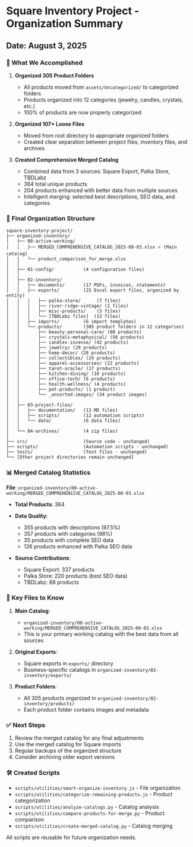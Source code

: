 # Square Inventory Project - Organization Summary

## Date: August 3, 2025

### 🎯 What We Accomplished

1. **Organized 305 Product Folders**
   - All products moved from `assets/Uncategorized/` to categorized folders
   - Products organized into 12 categories (jewelry, candles, crystals, etc.)
   - 100% of products are now properly categorized

2. **Organized 107+ Loose Files**
   - Moved from root directory to appropriate organized folders
   - Created clear separation between project files, inventory files, and archives

3. **Created Comprehensive Merged Catalog**
   - Combined data from 3 sources: Square Export, Palka Store, TBDLabz
   - 364 total unique products
   - 204 products enhanced with better data from multiple sources
   - Intelligent merging: selected best descriptions, SEO data, and categories

### 📁 Final Organization Structure

```
square-inventory-project/
├── organized-inventory/
│   ├── 00-active-working/
│   │   ├── MERGED_COMPREHENSIVE_CATALOG_2025-08-03.xlsx ⭐ (Main catalog)
│   │   └── product_comparison_for_merge.xlsx
│   │
│   ├── 01-config/           (4 configuration files)
│   │
│   ├── 02-inventory/
│   │   ├── documents/       (17 PDFs, invoices, statements)
│   │   ├── exports/         (25 Excel export files, organized by entity)
│   │   │   ├── palka-store/      (7 files)
│   │   │   ├── river-ridge-vintage/ (2 files)
│   │   │   ├── misc-products/    (3 files)
│   │   │   └── [TBDLabz files]  (13 files)
│   │   ├── imports/         (6 import templates)
│   │   └── products/        (305 product folders in 12 categories)
│   │       ├── beauty-personal-care/ (60 products)
│   │       ├── crystals-metaphysical/ (56 products)
│   │       ├── candles-incense/ (42 products)
│   │       ├── jewelry/ (29 products)
│   │       ├── home-decor/ (28 products)
│   │       ├── collectibles/ (24 products)
│   │       ├── apparel-accessories/ (22 products)
│   │       ├── tarot-oracle/ (17 products)
│   │       ├── kitchen-dining/ (16 products)
│   │       ├── office-tech/ (6 products)
│   │       ├── health-wellness/ (4 products)
│   │       ├── pet-products/ (1 product)
│   │       └── _unsorted-images/ (34 product images)
│   │
│   ├── 03-project-files/
│   │   ├── documentation/   (13 MD files)
│   │   ├── scripts/         (12 automation scripts)
│   │   └── data/            (6 data files)
│   │
│   └── 04-archives/         (4 zip files)
│
├── src/                     (Source code - unchanged)
├── scripts/                 (Automation scripts - unchanged)
├── tests/                   (Test files - unchanged)
└── [Other project directories remain unchanged]
```

### 📊 Merged Catalog Statistics

**File**: `organized-inventory/00-active-working/MERGED_COMPREHENSIVE_CATALOG_2025-08-03.xlsx`

- **Total Products**: 364
- **Data Quality**:
  - 355 products with descriptions (97.5%)
  - 357 products with categories (98%)
  - 35 products with complete SEO data
  - 126 products enhanced with Palka SEO data

- **Source Contributions**:
  - Square Export: 337 products
  - Palka Store: 220 products (best SEO data)
  - TBDLabz: 88 products

### 🔑 Key Files to Know

1. **Main Catalog**: 
   - `organized-inventory/00-active-working/MERGED_COMPREHENSIVE_CATALOG_2025-08-03.xlsx`
   - This is your primary working catalog with the best data from all sources

2. **Original Exports**:
   - Square exports in `exports/` directory
   - Business-specific catalogs in `organized-inventory/02-inventory/exports/`

3. **Product Folders**:
   - All 305 products organized in `organized-inventory/02-inventory/products/`
   - Each product folder contains images and metadata

### ✅ Next Steps

1. Review the merged catalog for any final adjustments
2. Use the merged catalog for Square imports
3. Regular backups of the organized structure
4. Consider archiving older export versions

### 🛠️ Created Scripts

- `scripts/utilities/smart-organize-inventory.js` - File organization
- `scripts/utilities/categorize-remaining-products.js` - Product categorization
- `scripts/utilities/analyze-catalogs.py` - Catalog analysis
- `scripts/utilities/compare-products-for-merge.py` - Product comparison
- `scripts/utilities/create-merged-catalog.py` - Catalog merging

All scripts are reusable for future organization needs.
